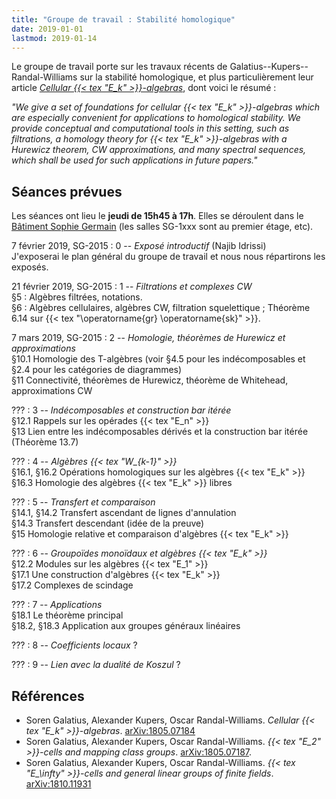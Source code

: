 ```yaml
---
title: "Groupe de travail : Stabilité homologique"
date: 2019-01-01
lastmod: 2019-01-14
---
```


Le groupe de travail porte sur les travaux récents de Galatius--Kupers--Randal-Williams sur la stabilité homologique, et plus particulièrement leur article [*Cellular {{< tex "E_k" >}}-algebras*](https://arxiv.org/abs/1805.07184), dont voici le résumé :

*"We give a set of foundations for cellular {{< tex "E_k" >}}-algebras which are especially convenient for applications to homological stability. We provide conceptual and computational tools in this setting, such as filtrations, a homology theory for {{< tex "E_k" >}}-algebras with a Hurewicz theorem, CW approximations, and many spectral sequences, which shall be used for such applications in future papers."*

## Séances prévues

Les séances ont lieu le **jeudi de 15h45 à 17h**.
Elles se déroulent dans le [Bâtiment Sophie Germain](https://www.math.univ-paris-diderot.fr/ufr/acces) (les salles SG-1xxx sont au premier étage, etc).

7 février 2019, SG-2015
: 0 -- *Exposé introductif* (Najib Idrissi)  
J'exposerai le plan général du groupe de travail et nous nous répartirons les exposés.

21 février 2019, SG-2015
: 1 -- *Filtrations et complexes CW*  
§5 : Algèbres filtrées, notations.  
§6 : Algèbres cellulaires, algèbres CW, filtration squelettique ; Théorème 6.14 sur {{< tex "\operatorname{gr} \operatorname{sk}" >}}.

7 mars 2019, SG-2015
: 2 -- *Homologie, théorèmes de Hurewicz et approximations*  
§10.1 Homologie des T-algèbres (voir §4.5 pour les indécomposables et §2.4 pour les catégories de diagrammes)  
§11 Connectivité, théorèmes de Hurewicz, théorème de Whitehead, approximations CW

???
: 3 -- *Indécomposables et construction bar itérée*  
§12.1 Rappels sur les opérades {{< tex "E_n" >}}  
§13 Lien entre les indécomposables dérivés et la construction bar itérée (Théorème 13.7)

???
: 4 -- *Algèbres {{< tex "W_{k-1}" >}}*  
§16.1, §16.2 Opérations homologiques sur les algèbres {{< tex "E_k" >}}  
§16.3 Homologie des algèbres {{< tex "E_k" >}} libres <!--zapper 16.4-->

???
: 5 -- *Transfert et comparaison*  
§14.1, §14.2 Transfert ascendant de lignes d'annulation  
§14.3 Transfert descendant (idée de la preuve)  
§15 Homologie relative et comparaison d'algèbres {{< tex "E_k" >}}

???
: 6 -- *Groupoïdes monoïdaux et algèbres {{< tex "E_k" >}}*  
§12.2 Modules sur les algèbres {{< tex "E_1" >}}  
§17.1 Une construction d'algèbres {{< tex "E_k" >}}  
§17.2 Complexes de scindage

???
: 7 -- *Applications*  
§18.1 Le théorème principal  
§18.2, §18.3 Application aux groupes généraux linéaires

???
: 8 -- *Coefficients locaux* ?

???
: 9 -- *Lien avec la dualité de Koszul* ?

## Références

* Soren Galatius, Alexander Kupers, Oscar Randal-Williams. *Cellular {{< tex "E_k" >}}-algebras*. [arXiv:1805.07184](https://arxiv.org/abs/1805.07184)
* Soren Galatius, Alexander Kupers, Oscar Randal-Williams. *{{< tex "E_2" >}}-cells and mapping class groups*. [arXiv:1805.07187](https://arxiv.org/abs/1805.07187).
* Soren Galatius, Alexander Kupers, Oscar Randal-Williams. *{{< tex "E_\infty" >}}-cells and general linear groups of finite fields*. [arXiv:1810.11931](https://arxiv.org/abs/1810.11931)
